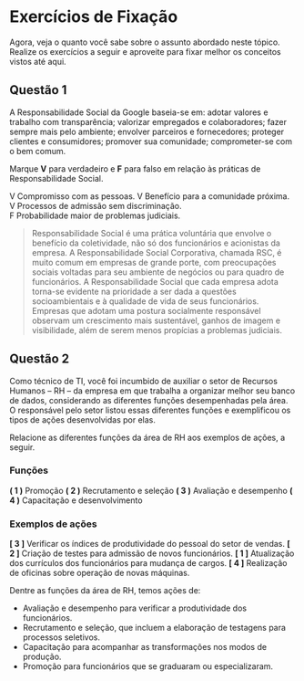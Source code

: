 # Exercícios de Fixação

Agora, veja o quanto você sabe sobre o assunto abordado neste tópico. Realize os exercícios a seguir e aproveite para fixar melhor os conceitos vistos até aqui.

## Questão 1

A Responsabilidade Social da Google baseia-se em: adotar valores e trabalho com transparência; valorizar empregados e colaboradores; fazer sempre mais pelo ambiente; envolver parceiros e fornecedores; proteger clientes e consumidores; promover sua comunidade; comprometer-se com o bem comum.

Marque **V** para verdadeiro e **F** para falso em relação às práticas de Responsabilidade Social.

V Compromisso com as pessoas. 
V Benefício para a comunidade próxima.	
V Processos de admissão sem discriminação.	
F Probabilidade maior de problemas judiciais.	

> Responsabilidade Social é uma prática voluntária que envolve o benefício da coletividade, não só dos funcionários e acionistas da empresa. A Responsabilidade Social Corporativa, chamada RSC, é muito comum em empresas de grande porte, com preocupações sociais voltadas para seu ambiente de negócios ou para quadro de funcionários. A Responsabilidade Social que cada empresa adota torna-se evidente na prioridade a ser dada a questões socioambientais e à qualidade de vida de seus funcionários. Empresas que adotam uma postura socialmente responsável observam um crescimento mais sustentável, ganhos de imagem e visibilidade, além de serem menos propícias a problemas judiciais.

## Questão 2

Como técnico de TI, você foi incumbido de auxiliar o setor de Recursos Humanos – RH – da empresa em que trabalha a organizar melhor seu banco de dados, considerando as diferentes funções desempenhadas pela área. O responsável pelo setor listou essas diferentes funções e exemplificou os tipos de ações desenvolvidas por elas.

Relacione as diferentes funções da área de RH aos exemplos de ações, a seguir.

### **Funções**
**( 1 )** Promoção
**( 2 )** Recrutamento e seleção
**( 3 )** Avaliação e desempenho
**( 4 )** Capacitação e desenvolvimento
### **Exemplos de ações**
**[ 3 ]** Verificar os índices de produtividade do pessoal do setor de vendas.
**[ 2 ]** Criação de testes para admissão de novos funcionários.
**[ 1 ]** Atualização dos currículos dos funcionários para mudança de cargos.
**[ 4 ]** Realização de oficinas sobre operação de novas máquinas.

Dentre as funções da área de RH, temos ações de:

- Avaliação e desempenho para verificar a produtividade dos funcionários.
- Recrutamento e seleção, que incluem a elaboração de testagens para processos seletivos.
- Capacitação para acompanhar as transformações nos modos de produção.
- Promoção para funcionários que se graduaram ou especializaram.